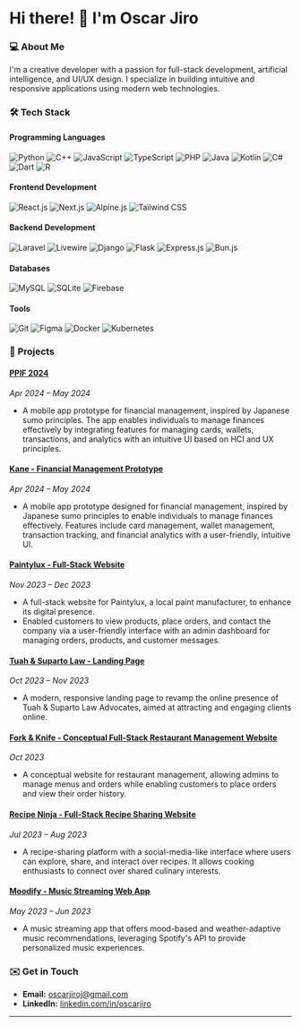 # Hi there! 👋 I'm Oscar Jiro

### 💻 **About Me**  
I'm a creative developer with a passion for full-stack development, artificial intelligence, and UI/UX design. I specialize in building intuitive and responsive applications using modern web technologies.

### 🛠 **Tech Stack**  
#### **Programming Languages**  
![Python](https://img.shields.io/badge/-Python-3776AB?style=flat&logo=python&logoColor=white)
![C++](https://img.shields.io/badge/-C++-00599C?style=flat&logo=cplusplus&logoColor=white)
![JavaScript](https://img.shields.io/badge/-JavaScript-F7DF1E?style=flat&logo=javascript&logoColor=black)
![TypeScript](https://img.shields.io/badge/-TypeScript-3178C6?style=flat&logo=typescript&logoColor=white)
![PHP](https://img.shields.io/badge/-PHP-777BB4?style=flat&logo=php&logoColor=white)
![Java](https://img.shields.io/badge/-Java-007396?style=flat&logo=java&logoColor=white)
![Kotlin](https://img.shields.io/badge/-Kotlin-7F52FF?style=flat&logo=kotlin&logoColor=white)
![C#](https://img.shields.io/badge/-C%23-239120?style=flat&logo=csharp&logoColor=white)
![Dart](https://img.shields.io/badge/-Dart-00B4A2?style=flat&logo=dart&logoColor=white)
![R](https://img.shields.io/badge/-R-276DC3?style=flat&logo=r&logoColor=white)

#### **Frontend Development**  
![React.js](https://img.shields.io/badge/-React.js-61DAFB?style=flat&logo=react&logoColor=black)
![Next.js](https://img.shields.io/badge/-Next.js-000000?style=flat&logo=next.js&logoColor=white)
![Alpine.js](https://img.shields.io/badge/-Alpine.js-3A3A3A?style=flat&logo=alpinejs&logoColor=white)
![Tailwind CSS](https://img.shields.io/badge/-Tailwind%20CSS-06B6D4?style=flat&logo=tailwindcss&logoColor=white)

#### **Backend Development**  
![Laravel](https://img.shields.io/badge/-Laravel-FF2D20?style=flat&logo=laravel&logoColor=white)
![Livewire](https://img.shields.io/badge/-Livewire-4D55A2?style=flat&logo=livewire&logoColor=white)
![Django](https://img.shields.io/badge/-Django-092D1F?style=flat&logo=django&logoColor=white)
![Flask](https://img.shields.io/badge/-Flask-000000?style=flat&logo=flask&logoColor=white)
![Express.js](https://img.shields.io/badge/-Express.js-000000?style=flat&logo=express&logoColor=white)
![Bun.js](https://img.shields.io/badge/-Bun.js-000000?style=flat&logo=bun&logoColor=white)

#### **Databases**  
![MySQL](https://img.shields.io/badge/-MySQL-4479A1?style=flat&logo=mysql&logoColor=white)
![SQLite](https://img.shields.io/badge/-SQLite-003B57?style=flat&logo=sqlite&logoColor=white)
![Firebase](https://img.shields.io/badge/-Firebase-FFCA28?style=flat&logo=firebase&logoColor=black)

#### **Tools**  
![Git](https://img.shields.io/badge/-Git-F05032?style=flat&logo=git&logoColor=white)
![Figma](https://img.shields.io/badge/-Figma-F24E1E?style=flat&logo=figma&logoColor=white)
![Docker](https://img.shields.io/badge/-Docker-2496ED?style=flat&logo=docker&logoColor=white)
![Kubernetes](https://img.shields.io/badge/-Kubernetes-326CE5?style=flat&logo=kubernetes&logoColor=white)

### 🚀 **Projects**

#### [PPIF 2024](https://github.com/oscarjiro/ppif2024)
*Apr 2024 – May 2024*  
- A mobile app prototype for financial management, inspired by Japanese sumo principles. The app enables individuals to manage finances effectively by integrating features for managing cards, wallets, transactions, and analytics with an intuitive UI based on HCI and UX principles.  

#### [Kane - Financial Management Prototype]([https://www.figma.com/file/xyz](https://www.figma.com/proto/bmmWCgtUxKvQYkGYd5aYTt/Kane?node-id=47-968&node-type=frame&t=PQZY1TtJI1RaZBXf-1&scaling=scale-down&content-scaling=fixed&page-id=0%3A1&starting-point-node-id=47%3A968&show-proto-sidebar=1))  
*Apr 2024 – May 2024*  
- A mobile app prototype designed for financial management, inspired by Japanese sumo principles to enable individuals to manage finances effectively. Features include card management, wallet management, transaction tracking, and financial analytics with a user-friendly, intuitive UI.  

#### [Paintylux - Full-Stack Website](https://github.com/oscarjiro/paintylux)  
*Nov 2023 – Dec 2023*  
- A full-stack website for Paintylux, a local paint manufacturer, to enhance its digital presence.  
- Enabled customers to view products, place orders, and contact the company via a user-friendly interface with an admin dashboard for managing orders, products, and customer messages.  

#### [Tuah & Suparto Law - Landing Page](http://tuahsupartolaw.com)  
*Oct 2023 – Nov 2023*  
- A modern, responsive landing page to revamp the online presence of Tuah & Suparto Law Advocates, aimed at attracting and engaging clients online.  

#### [Fork & Knife - Conceptual Full-Stack Restaurant Management Website](https://github.com/oscarjiro/fork-n-knife)  
*Oct 2023*  
- A conceptual website for restaurant management, allowing admins to manage menus and orders while enabling customers to place orders and view their order history.  

#### [Recipe Ninja - Full-Stack Recipe Sharing Website](https://github.com/oscarjiro/recipe-ninja)  
*Jul 2023 – Aug 2023*  
- A recipe-sharing platform with a social-media-like interface where users can explore, share, and interact over recipes. It allows cooking enthusiasts to connect over shared culinary interests.  

#### [Moodify - Music Streaming Web App](https://github.com/oscarjiro/moodify)  
*May 2023 – Jun 2023*  
- A music streaming app that offers mood-based and weather-adaptive music recommendations, leveraging Spotify's API to provide personalized music experiences.  

### ✉️ **Get in Touch**  
- **Email:** [oscarjiroj@gmail.com](mailto:oscarjiroj@gmail.com)  
- **LinkedIn:** [linkedin.com/in/oscarjiro](https://linkedin.com/in/oscarjiro)  

---

